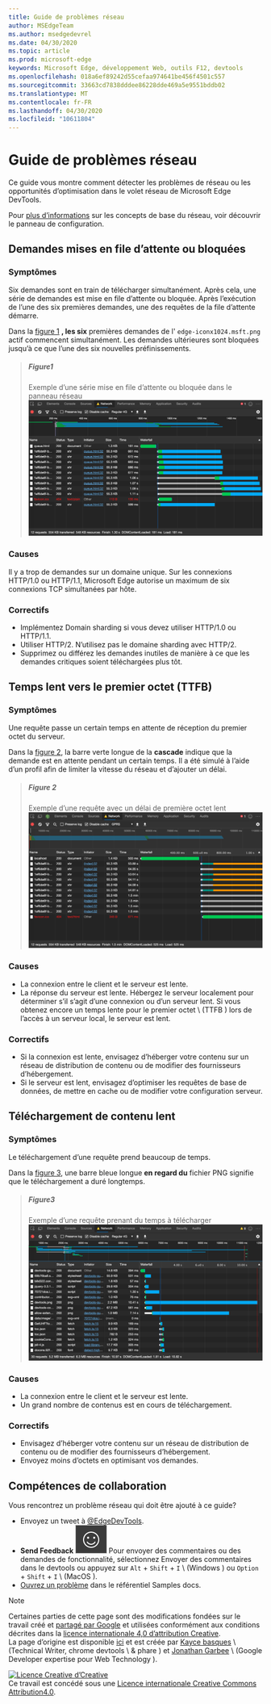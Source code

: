```yaml
---
title: Guide de problèmes réseau
author: MSEdgeTeam
ms.author: msedgedevrel
ms.date: 04/30/2020
ms.topic: article
ms.prod: microsoft-edge
keywords: Microsoft Edge, développement Web, outils F12, devtools
ms.openlocfilehash: 018a6ef89242d55cefaa974641be456f4501c557
ms.sourcegitcommit: 33663cd7838dddee86228dde469a5e9551bddb02
ms.translationtype: MT
ms.contentlocale: fr-FR
ms.lasthandoff: 04/30/2020
ms.locfileid: "10611804"
---
```

<!-- Copyright Kayce Basques and Jonathan Garbee

   Licensed under the Apache License, Version 2.0 (the "License");
   you may not use this file except in compliance with the License.
   You may obtain a copy of the License at

       https://www.apache.org/licenses/LICENSE-2.0

   Unless required by applicable law or agreed to in writing, software
   distributed under the License is distributed on an "AS IS" BASIS,
   WITHOUT WARRANTIES OR CONDITIONS OF ANY KIND, either express or implied.
   See the License for the specific language governing permissions and
   limitations under the License.  -->





# Guide de problèmes réseau   




Ce guide vous montre comment détecter les problèmes de réseau ou les opportunités d’optimisation dans le volet réseau de Microsoft Edge DevTools.  

Pour [plus d’informations][NetworkPerformance] sur les concepts de base du réseau, voir découvrir le panneau de configuration.  

## Demandes mises en file d’attente ou bloquées   

### Symptômes  

Six demandes sont en train de télécharger simultanément.  Après cela, une série de demandes est mise en file d’attente ou bloquée.  Après l’exécution de l’une des six premières demandes, une des requêtes de la file d’attente démarre.  

Dans la [figure 1](#figure-1) **, les six** premières demandes de l' `edge-iconx1024.msft.png` actif commencent simultanément.  Les demandes ultérieures sont bloquées jusqu’à ce que l’une des six nouvelles préfinissements.  

> ##### Figure1  
> Exemple d’une série mise en file d’attente ou bloquée dans le panneau réseau  
> ![Exemple d’une série mise en file d’attente ou bloquée dans le panneau réseau][ImageStalled]  

### Causes  

Il y a trop de demandes sur un domaine unique.  Sur les connexions HTTP/1.0 ou HTTP/1.1, Microsoft Edge autorise un maximum de six connexions TCP simultanées par hôte.  

### Correctifs  

*   Implémentez Domain sharding si vous devez utiliser HTTP/1.0 ou HTTP/1.1.  
*   Utiliser HTTP/2.  N’utilisez pas le domaine sharding avec HTTP/2.  
*   Supprimez ou différez les demandes inutiles de manière à ce que les demandes critiques soient téléchargées plus tôt.  

## Temps lent vers le premier octet (TTFB)   

### Symptômes  

Une requête passe un certain temps en attente de réception du premier octet du serveur.  

Dans la [figure 2](#figure-2), la barre verte longue de la **cascade** indique que la demande est en attente pendant un certain temps.  Il a été simulé à l’aide d’un profil afin de limiter la vitesse du réseau et d’ajouter un délai.  

> ##### Figure 2  
> Exemple d’une requête avec un délai de première octet lent  
> ![Exemple d’une requête avec un délai de première octet lent][ImageSlowTimeToFirstByte]  

### Causes  

*   La connexion entre le client et le serveur est lente.  
*   La réponse du serveur est lente.  Hébergez le serveur localement pour déterminer s’il s’agit d’une connexion ou d’un serveur lent.  Si vous obtenez encore un temps lente pour le premier octet \ (TTFB \) lors de l’accès à un serveur local, le serveur est lent.  

### Correctifs  

*   Si la connexion est lente, envisagez d’héberger votre contenu sur un réseau de distribution de contenu ou de modifier des fournisseurs d’hébergement.  
*   Si le serveur est lent, envisagez d’optimiser les requêtes de base de données, de mettre en cache ou de modifier votre configuration serveur.  

## Téléchargement de contenu lent   

### Symptômes  

Le téléchargement d’une requête prend beaucoup de temps.  

Dans la [figure 3](#figure-3), une barre bleue longue **en regard du** fichier PNG signifie que le téléchargement a duré longtemps.  

> ##### Figure3  
> Exemple d’une requête prenant du temps à télécharger  
> ![Exemple d’une requête prenant du temps à télécharger][ImageSlowContentDownload]  

### Causes  

*   La connexion entre le client et le serveur est lente.  
*   Un grand nombre de contenus est en cours de téléchargement.  

### Correctifs  

*   Envisagez d’héberger votre contenu sur un réseau de distribution de contenu ou de modifier des fournisseurs d’hébergement.  
*   Envoyez moins d’octets en optimisant vos demandes.  

## Compétences de collaboration  

Vous rencontrez un problème réseau qui doit être ajouté à ce guide?  

*   Envoyez un tweet à [@EdgeDevTools][MicrosoftEdgeTweet].  
*   **Send Feedback** ![ ][ImageSendFeedbackIcon] Pour envoyer des commentaires ou des demandes de fonctionnalité, sélectionnez Envoyer des commentaires dans le devtools ou appuyez sur `Alt` + `Shift` + `I` \ (Windows \) ou `Option` + `Shift` + `I` \ (MacOS \).  
*   [Ouvrez un problème][WebFundamentalsIssue] dans le référentiel Samples docs.  

<!--   -->  



<!-- image links -->  

[ImageSendFeedbackIcon]: /microsoft-edge/devtools-guide-chromium/media/smile-icon.msft.png  

[ImageStalled]: /microsoft-edge/devtools-guide-chromium/media/network-network-disabled-cache-resources-queue.msft.png "Figure 1: exemple d’une série mise en file d’attente ou bloquée dans le panneau réseau"  
[ImageSlowTimeToFirstByte]: /microsoft-edge/devtools-guide-chromium/media/network-network-resources-using-dial-up-profile.msft.png "Figure 2: exemple de requête avec un délai de première octet lent"  
[ImageSlowContentDownload]: /microsoft-edge/devtools-guide-chromium/media/network-network-resources-edge-devtools.msft.png "Figure 3: exemple de requête dont le téléchargement prend du temps"  

<!-- links -->  

[NetworkPerformance]: /microsoft-edge/devtools-guide-chromium/network/index "Examiner l’activité réseau dans Microsoft Edge DevTools"  

[MicrosoftEdgeTweet]: https://twitter.com/intent/tweet?text=@EdgeDevTools%20[Network%20Issues%20Guide%20Suggestion]  

[WebFundamentalsIssue]: https://github.com/MicrosoftDocs/edge-developer/issues/new?title=%5BDevTools%20Network%20Issues%20Guide%20Suggestion%5D "Nouveau problème-MicrosoftDocs/Edge-développeur"  

> [!NOTE]
> Certaines parties de cette page sont des modifications fondées sur le travail créé et [partagé par Google][GoogleSitePolicies] et utilisées conformément aux conditions décrites dans la [licence internationale 4,0 d’attribution Creative][CCA4IL].  
> La page d’origine est disponible [ici](https://developers.google.com/web/tools/chrome-devtools/network/issues) et est créée par [Kayce basques][KayceBasques] \ (Technical Writer, chrome devtools \ & phare \) et [Jonathan Garbee][JonathanGarbee] \ (Google Developer expertise pour Web Technology \).  

[![Licence Creative d’Creative][CCby4Image]][CCA4IL]  
Ce travail est concédé sous une [Licence internationale Creative Commons Attribution4.0][CCA4IL].  

[CCA4IL]: https://creativecommons.org/licenses/by/4.0  
[CCby4Image]: https://i.creativecommons.org/l/by/4.0/88x31.png  
[GoogleSitePolicies]: https://developers.google.com/terms/site-policies  
[KayceBasques]: https://developers.google.com/web/resources/contributors/kaycebasques  
[JonathanGarbee]: https://developers.google.com/web/resources/contributors/jonathangarbee
